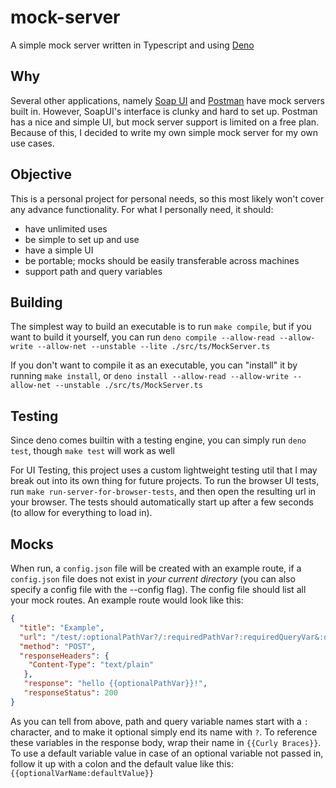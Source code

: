 # mock-server

A simple mock server written in Typescript and using [Deno](https://deno.land)

## Why

Several other applications, namely [Soap UI](https://www.soapui.org/) and
[Postman](https://www.postman.com/) have mock servers built in. However, SoapUI's
interface is clunky and hard to set up. Postman has a nice and simple UI, but
mock server support is limited on a free plan. Because of this, I decided to
write my own simple mock server for my own use cases.

## Objective

This is a personal project for personal needs, so this most likely won't cover
any advance functionality. For what I personally need, it should:

- have unlimited uses
- be simple to set up and use
- have a simple UI
- be portable; mocks should be easily transferable across machines
- support path and query variables

## Building
The simplest way to build an executable is to run `make compile`, but if you want to build it yourself, you can run `deno compile --allow-read --allow-write --allow-net --unstable --lite ./src/ts/MockServer.ts`

If you don't want to compile it as an executable, you can "install" it by running `make install`, or `deno install --allow-read --allow-write --allow-net --unstable ./src/ts/MockServer.ts`

## Testing
Since deno comes builtin with a testing engine, you can simply run `deno test`, though `make test` will work as well

For UI Testing, this project uses a custom lightweight testing util that I may break out into its own thing for future projects. To run the browser UI tests, run `make run-server-for-browser-tests`, and then open the resulting url in your browser. The tests should automatically start up after a few seconds (to allow for everything to load in).

## Mocks
When run, a `config.json` file will be created with an example route, if a `config.json` file does not exist in _your current directory_ (you can also specify a config file with the --config flag). The config file should list all your mock routes. An example route would look like this:
```json
{
  "title": "Example",
  "url": "/test/:optionalPathVar?/:requiredPathVar?:requiredQueryVar&:optionalQueryVar?",
  "method": "POST",
  "responseHeaders": {
    "Content-Type": "text/plain"
   },
   "response": "hello {{optionalPathVar}}!",
   "responseStatus": 200
}
```

As you can tell from above, path and query variable names start with a `:` character, and to make it optional simply end its name with `?`. To reference these variables in the response body, wrap their name in `{{Curly Braces}}`. To use a default variable value in case of an optional variable not passed in, follow it up with a colon and the default value like this: `{{optionalVarName:defaultValue}}`
